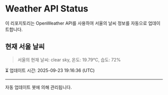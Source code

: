 
# Weather API Status

이 리포지토리는 OpenWeather API를 사용하여 서울의 날씨 정보를 자동으로 업데이트합니다.

## 현재 서울 날씨
> 서울의 현재 날씨: clear sky, 온도: 19.79°C, 습도: 72%

⏳ 업데이트 시간: 2025-09-23 19:16:36 (UTC)

---
자동 업데이트 봇에 의해 관리됩니다.

